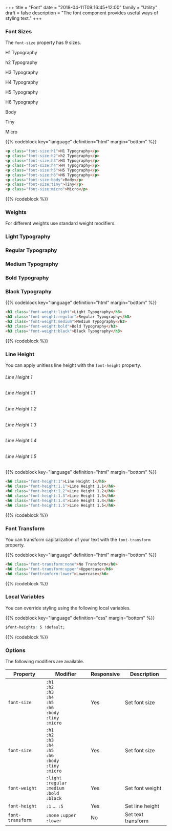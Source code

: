 +++
title = "Font"
date = "2018-04-11T09:16:45+12:00"
family = "Utility"
draft = false
description = "The font component provides useful ways of styling text."
+++

### Font Sizes

The `font-size` property has 9 sizes.

<p class="font-size:h1 font-height:1">H1 Typography</p>
<p class="font-size:h2 font-height:1">h2 Typography</p>
<p class="font-size:h3 font-height:1">H3 Typography</p>
<p class="font-size:h4 font-height:1">H4 Typography</p>
<p class="font-size:h5 font-height:1">H5 Typography</p>
<p class="font-size:h6 font-height:1">H6 Typography</p>
<p class="font-size:body font-height:0">Body</p>
<p class="font-size:tiny font-height:0">Tiny</p>
<p class="font-size:micro font-height:0">Micro</p>

{{% codeblock key="language" definition="html" margin="bottom" %}}
```html
<p class="font-size:h1">H1 Typography</p>
<p class="font-size:h2">h2 Typography</p>
<p class="font-size:h3">H3 Typography</p>
<p class="font-size:h4">H4 Typography</p>
<p class="font-size:h5">H5 Typography</p>
<p class="font-size:h6">H6 Typography</p>
<p class="font-size:body">Body</p>
<p class="font-size:tiny">Tiny</p>
<p class="font-size:micro">Micro</p>
```
{{% /codeblock %}}

### Weights

For different weights use standard weight modifiers.

<h3 class="font-weight:light font-height:1.4 margin:0">Light Typography</h3>
<h3 class="font-weight:regular font-height:1.4 margin:0">Regular Typography</h3>
<h3 class="font-weight:medium font-height:1.4 margin:0">Medium Typography</h3>
<h3 class="font-weight:bold font-height:1.4 margin:0">Bold Typography</h3>
<h3 class="font-weight:black font-height:1.4 margin:0 margin-bottom:4">Black Typography</h3>

{{% codeblock key="language" definition="html" margin="bottom" %}}
```html
<h3 class="font-weight:light">Light Typography</h3>
<h3 class="font-weight:regular">Regular Typography</h3>
<h3 class="font-weight:medium">Medium Typography</h3>
<h3 class="font-weight:bold">Bold Typography</h3>
<h3 class="font-weight:black">Black Typography</h3>
```
{{% /codeblock %}}

### Line Height

You can apply unitless line height with the `font-height` property.

<h6 class="font-height:1 fill:grey-l4 margin:0 margin-bottom:1">Line Height 1</h6>
<h6 class="font-height:1.1 fill:grey-l4 margin:0 margin-bottom:1">Line Height 1.1</h6>
<h6 class="font-height:1.2 fill:grey-l4 margin:0 margin-bottom:1">Line Height 1.2</h6>
<h6 class="font-height:1.3 fill:grey-l4 margin:0 margin-bottom:1">Line Height 1.3</h6>
<h6 class="font-height:1.4 fill:grey-l4 margin:0 margin-bottom:1">Line Height 1.4</h6>
<h6 class="font-height:1.5 fill:grey-l4 margin:0 margin-bottom:4">Line Height 1.5</h6>

{{% codeblock key="language" definition="html" margin="bottom" %}}
```html
<h6 class="font-height:1">Line Height 1</h6>
<h6 class="font-height:1.1">Line Height 1.1</h6>
<h6 class="font-height:1.2">Line Height 1.2</h6>
<h6 class="font-height:1.3">Line Height 1.3</h6>
<h6 class="font-height:1.4">Line Height 1.4</h6>
<h6 class="font-height:1.5">Line Height 1.5</h6>
```
{{% /codeblock %}}

### Font Transform

You can transform capitalization of your text with the `font-transform` property.


{{% codeblock key="language" definition="html" margin="bottom" %}}
```html
<h6 class="font-transform:none">No Transform</h6>
<h6 class="font-transform:upper">Uppercase</h6>
<h6 class="fonttranform:lower">Lowercase</h6>
```
{{% /codeblock %}}

### Local Variables

You can override styling using the following local variables.

{{% codeblock key="language" definition="css" margin="bottom" %}}
```css
$font-heights: 5 !default;
```
{{% /codeblock %}}

### Options

The following modifiers are available.

<table class="table width:100% table:pile table@sm:unpile">
  <thead>
    <tr>
      <th>
        Property
      </th>
      <th>
        Modifier
      </th>
      <th>
        Responsive
      </th>
      <th>
        Description
      </th>
    </tr>
  </thead>
  <tr>
    <td data-label="Properties">
      <code>font-size</code>
    </td>
    <td data-label="Attributes">
      <code>:h1</code><br>
      <code>:h2</code><br>
      <code>:h3</code><br>
      <code>:h4</code><br>
      <code>:h5</code><br>
      <code>:h6</code><br>
      <code>:body</code><br>
      <code>:tiny</code><br>
      <code>:micro</code>
    </td>
    <td data-label="Responsive">
      Yes
    </td>
    <td class="row:reverse">
      Set font size
    </td>
  </tr>
  <tr>
    <td data-label="Properties">
      <code>font-size</code>
    </td>
    <td data-label="Attributes">
      <code>:h1</code><br>
      <code>:h2</code><br>
      <code>:h3</code><br>
      <code>:h4</code><br>
      <code>:h5</code><br>
      <code>:h6</code><br>
      <code>:body</code><br>
      <code>:tiny</code><br>
      <code>:micro</code>
    </td>
    <td data-label="Responsive">
      Yes
    </td>
    <td class="row:reverse">
      Set font size
    </td>
  </tr>
  <tr>
    <td data-label="Properties">
      <code>font-weight</code>
    </td>
    <td data-label="Attributes">
      <code>:light</code><br>
      <code>:regular</code><br>
      <code>:medium</code><br>
      <code>:bold</code><br>
      <code>:black</code>
    </td>
    <td data-label="Responsive">
      Yes
    </td>
    <td class="row:reverse">
      Set font weight
    </td>
  </tr>
  <tr>
    <td data-label="Properties">
      <code>font-height</code>
    </td>
    <td data-label="Attributes">
      <code>:1</code> ... <code>:5</code>
    </td>
    <td data-label="Responsive">
      Yes
    </td>
    <td class="row:reverse">
      Set line height
    </td>
  </tr>
  <tr>
    <td data-label="Properties">
      <code>font-transform</code>
    </td>
    <td data-label="Attributes">
      <code>:none</code> <code>:upper</code> <code>:lower</code>
    </td>
    <td data-label="Responsive">
      No
    </td>
    <td class="row:reverse">
      Set text transform
    </td>
  </tr>
</table>
